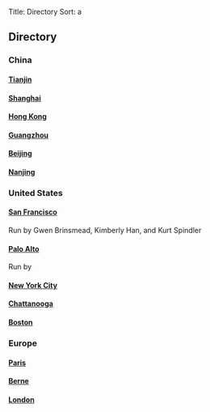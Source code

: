 Title: Directory
Sort: a

## Directory
<!-- TODO add a google map -->

### China

#### [Tianjin]()

#### [Shanghai]()

#### [Hong Kong]()

#### [Guangzhou]()

#### [Beijing]()

#### [Nanjing]()

### United States

#### [San Francisco](http://www.facebook.com/groups/salonsf)
Run by Gwen Brinsmead, Kimberly Han, and Kurt Spindler

#### [Palo Alto](http://www.facebook.com/groups/stanfordsalon)
Run by 

#### [New York City](https://www.facebook.com/groups/NYCSalon/)

#### [Chattanooga](https://www.facebook.com/groups/879080052181326/)

#### [Boston]()

### Europe

#### [Paris](https://www.facebook.com/groups/parissalon/)

#### [Berne](https://www.facebook.com/groups/145823042428305/)

#### [London]()


